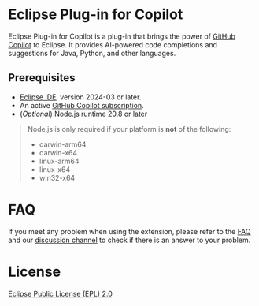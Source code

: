 # Eclipse Plug-in for Copilot
Eclipse Plug-in for Copilot is a plug-in that brings the power of [GitHub Copilot](https://github.com/features/copilot) to Eclipse. It provides AI-powered code completions and suggestions for Java, Python, and other languages.

## Prerequisites
- [Eclipse IDE](https://www.eclipse.org/downloads/), version 2024-03 or later.
- An active [GitHub Copilot subscription](https://github.com/features/copilot).
- (*Optional*) Node.js runtime 20.8 or later

> Node.js is only required if your platform is **not** of the following:
> - darwin-arm64
> - darwin-x64
> - linux-arm64
> - linux-x64
> - win32-x64

# FAQ
If you meet any problem when using the extension, please refer to the [FAQ](https://github.com/eclipse-copilot/eclipse-copilot/wiki/Frequently-Asked-Questions) and our [discussion channel](https://github.com/eclipse-copilot/eclipse-copilot/discussions) to check if there is an answer to your problem.

# License

[Eclipse Public License (EPL) 2.0](https://www.eclipse.org/legal/epl-2.0/)
